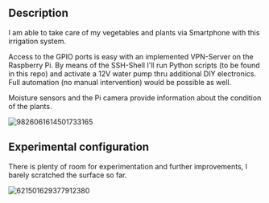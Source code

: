 ## Description

I am able to take care of my vegetables and plants via Smartphone with this irrigation system.

Access to the GPIO ports is easy with an implemented VPN-Server on the Raspberry Pi. By means of the SSH-Shell I'll run Python scripts (to be found in this repo) and activate a 12V water pump thru additional DIY electronics. Full automation (no manual intervention) would be possible as well.

Moisture sensors and the Pi camera provide information about the condition of the plants.

![9826061614501733165](https://github.com/Florian-Wilhelm/Raspberry-Pi/assets/77980708/322fb2e7-6f49-4acf-b82c-f94dcbb98e05)

## Experimental configuration

There is plenty of room for experimentation and further improvements, I barely scratched the surface so far.

![621501629377912380](https://github.com/Florian-Wilhelm/Raspberry-Pi/assets/77980708/1d596144-0e1f-40a7-9450-8e9f04e3fa9d)
